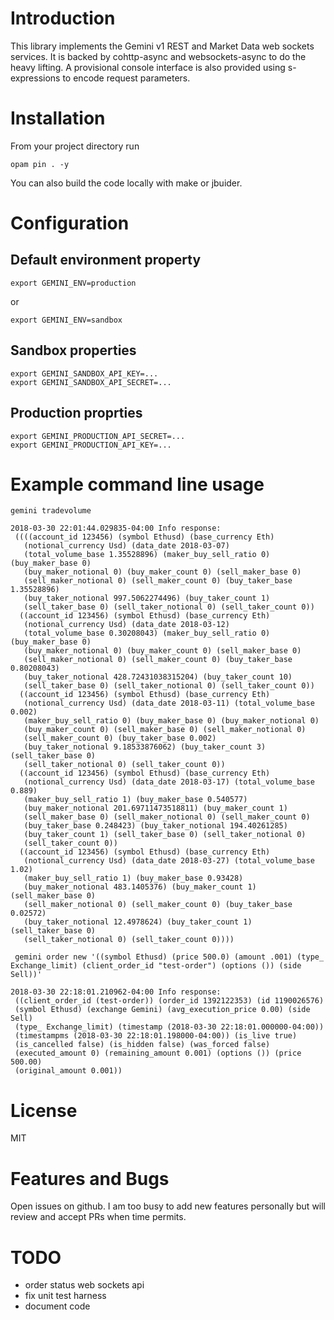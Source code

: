# Introduction

This library implements the Gemini v1 REST and Market Data web sockets
services. It is backed by cohttp-async and websockets-async to do the heavy
lifting. A provisional console interface is also provided using s-expressions to
encode request parameters.

# Installation

From your project directory run

`opam pin . -y`

You can also build the code locally with make or jbuider.


# Configuration

## Default environment property
```
export GEMINI_ENV=production
```
or

```
export GEMINI_ENV=sandbox
```


## Sandbox properties
```
export GEMINI_SANDBOX_API_KEY=...
export GEMINI_SANDBOX_API_SECRET=...
```

## Production proprties
```
export GEMINI_PRODUCTION_API_SECRET=...
export GEMINI_PRODUCTION_API_KEY=...
```
# Example command line usage

```
gemini tradevolume

2018-03-30 22:01:44.029835-04:00 Info response:
 ((((account_id 123456) (symbol Ethusd) (base_currency Eth)
   (notional_currency Usd) (data_date 2018-03-07)
   (total_volume_base 1.35528896) (maker_buy_sell_ratio 0) (buy_maker_base 0)
   (buy_maker_notional 0) (buy_maker_count 0) (sell_maker_base 0)
   (sell_maker_notional 0) (sell_maker_count 0) (buy_taker_base 1.35528896)
   (buy_taker_notional 997.5062274496) (buy_taker_count 1)
   (sell_taker_base 0) (sell_taker_notional 0) (sell_taker_count 0))
  ((account_id 123456) (symbol Ethusd) (base_currency Eth)
   (notional_currency Usd) (data_date 2018-03-12)
   (total_volume_base 0.30208043) (maker_buy_sell_ratio 0) (buy_maker_base 0)
   (buy_maker_notional 0) (buy_maker_count 0) (sell_maker_base 0)
   (sell_maker_notional 0) (sell_maker_count 0) (buy_taker_base 0.80208043)
   (buy_taker_notional 428.72431038315204) (buy_taker_count 10)
   (sell_taker_base 0) (sell_taker_notional 0) (sell_taker_count 0))
  ((account_id 123456) (symbol Ethusd) (base_currency Eth)
   (notional_currency Usd) (data_date 2018-03-11) (total_volume_base 0.002)
   (maker_buy_sell_ratio 0) (buy_maker_base 0) (buy_maker_notional 0)
   (buy_maker_count 0) (sell_maker_base 0) (sell_maker_notional 0)
   (sell_maker_count 0) (buy_taker_base 0.002)
   (buy_taker_notional 9.18533876062) (buy_taker_count 3) (sell_taker_base 0)
   (sell_taker_notional 0) (sell_taker_count 0))
  ((account_id 123456) (symbol Ethusd) (base_currency Eth)
   (notional_currency Usd) (data_date 2018-03-17) (total_volume_base 0.889)
   (maker_buy_sell_ratio 1) (buy_maker_base 0.540577)
   (buy_maker_notional 201.69711473518811) (buy_maker_count 1)
   (sell_maker_base 0) (sell_maker_notional 0) (sell_maker_count 0)
   (buy_taker_base 0.248423) (buy_taker_notional 194.40261285)
   (buy_taker_count 1) (sell_taker_base 0) (sell_taker_notional 0)
   (sell_taker_count 0))
  ((account_id 123456) (symbol Ethusd) (base_currency Eth)
   (notional_currency Usd) (data_date 2018-03-27) (total_volume_base 1.02)
   (maker_buy_sell_ratio 1) (buy_maker_base 0.93428)
   (buy_maker_notional 483.1405376) (buy_maker_count 1) (sell_maker_base 0)
   (sell_maker_notional 0) (sell_maker_count 0) (buy_taker_base 0.02572)
   (buy_taker_notional 12.4978624) (buy_taker_count 1) (sell_taker_base 0)
   (sell_taker_notional 0) (sell_taker_count 0))))
 ```

```
 gemini order new '((symbol Ethusd) (price 500.0) (amount .001) (type_ Exchange_limit) (client_order_id "test-order") (options ()) (side Sell))'

2018-03-30 22:18:01.210962-04:00 Info response:
 ((client_order_id (test-order)) (order_id 1392122353) (id 1190026576)
 (symbol Ethusd) (exchange Gemini) (avg_execution_price 0.00) (side Sell)
 (type_ Exchange_limit) (timestamp (2018-03-30 22:18:01.000000-04:00))
 (timestampms (2018-03-30 22:18:01.198000-04:00)) (is_live true)
 (is_cancelled false) (is_hidden false) (was_forced false)
 (executed_amount 0) (remaining_amount 0.001) (options ()) (price 500.00)
 (original_amount 0.001))
```

# License

MIT

# Features and Bugs

Open issues on github. I am too busy to add new features personally
but will review and accept PRs when time permits.

# TODO

- order status web sockets api
- fix unit test harness
- document code

